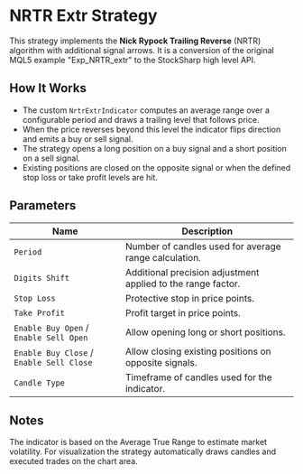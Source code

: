 # NRTR Extr Strategy

This strategy implements the **Nick Rypock Trailing Reverse** (NRTR) algorithm with additional signal arrows. It is a conversion of the original MQL5 example "Exp_NRTR_extr" to the StockSharp high level API.

## How It Works

- The custom `NrtrExtrIndicator` computes an average range over a configurable period and draws a trailing level that follows price.
- When the price reverses beyond this level the indicator flips direction and emits a buy or sell signal.
- The strategy opens a long position on a buy signal and a short position on a sell signal.
- Existing positions are closed on the opposite signal or when the defined stop loss or take profit levels are hit.

## Parameters

| Name | Description |
| --- | --- |
| `Period` | Number of candles used for average range calculation. |
| `Digits Shift` | Additional precision adjustment applied to the range factor. |
| `Stop Loss` | Protective stop in price points. |
| `Take Profit` | Profit target in price points. |
| `Enable Buy Open` / `Enable Sell Open` | Allow opening long or short positions. |
| `Enable Buy Close` / `Enable Sell Close` | Allow closing existing positions on opposite signals. |
| `Candle Type` | Timeframe of candles used for the indicator. |

## Notes

The indicator is based on the Average True Range to estimate market volatility. For visualization the strategy automatically draws candles and executed trades on the chart area.

